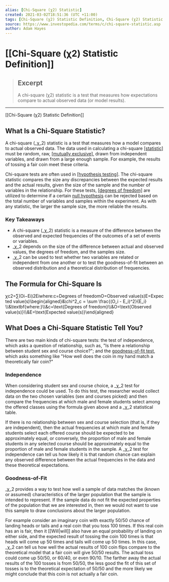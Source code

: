 ```yaml
---
alias: [Chi-Square (χ2) Statistic]
created: 2021-03-02T18:51:36 (UTC +11:00)
tags: [Chi-Square (χ2) Statistic Definition, Chi-Square (χ2) Statistic Definition]
source: https://www.investopedia.com/terms/c/chi-square-statistic.asp
author: Adam Hayes
---
```


# [[Chi-Square (χ2) Statistic Definition]]

> ## Excerpt
> A chi-square (χ2) statistic is a test that measures how expectations compare to actual observed data (or model results).

---

[[Chi-Square (χ2) Statistic Definition]]
## What Is a Chi-Square Statistic?

A chi-square (_χ_2) statistic is a test that measures how a model compares to actual observed data. The data used in calculating a chi-square [[statistic]](https://www.investopedia.com/terms/s/statistics.asp) must be random, raw, [[mutually exclusive]](https://www.investopedia.com/terms/m/mutuallyexclusive.asp), drawn from independent variables, and drawn from a large enough sample. For example, the results of tossing a fair coin meet these criteria.

Chi-square tests are often used in [[hypothesis testing]](https://www.investopedia.com/terms/h/hypothesistesting.asp). The chi-square statistic compares the size any discrepancies between the expected results and the actual results, given the size of the sample and the number of variables in the relationship. For these tests, [[degrees of freedom]](https://www.investopedia.com/terms/d/degrees-of-freedom.asp) are utilized to determine if a certain [null hypothesis](https://www.investopedia.com/terms/n/null_hypothesis.asp) can be rejected based on the total number of variables and samples within the experiment. As with any statistic, the larger the sample size, the more reliable the results.

### Key Takeaways

-   A chi-square (_χ_2) statistic is a measure of the difference between the observed and expected frequencies of the outcomes of a set of events or variables.
-   _χ_2 depends on the size of the difference between actual and observed values, the degrees of freedom, and the samples size.
-   _χ_2 can be used to test whether two variables are related or independent from one another or to test the goodness-of-fit between an observed distribution and a theoretical distribution of frequencies.

## The Formula for Chi-Square Is

χc2\=∑(Oi−Ei)2Eiwhere:c\=Degrees of freedomO\=Observed value(s)E\=Expected value(s)\\begin{aligned}&\\chi^2\_c = \\sum \\frac{(O\_i - E\_i)^2}{E\_i} \\\\&\\textbf{where:}\\\\&c=\\text{Degrees of freedom}\\\\&O=\\text{Observed value(s)}\\\\&E=\\text{Expected value(s)}\\end{aligned}

## What Does a Chi-Square Statistic Tell You?

There are two main kinds of chi-square tests: the test of independence, which asks a question of relationship, such as, "Is there a relationship between student sex and course choice?"; and the [goodness-of-fit test](https://www.investopedia.com/terms/g/goodness-of-fit.asp), which asks something like "How well does the coin in my hand match a theoretically fair coin?"

### Independence

When considering student sex and course choice, a _χ_2 test for independence could be used. To do this test, the researcher would collect data on the two chosen variables (sex and courses picked) and then compare the frequencies at which male and female students select among the offered classes using the formula given above and a _χ_2 statistical table.

If there is no relationship between sex and course selection (that is, if they are independent), then the actual frequencies at which male and female students select each offered course should be expected to be approximately equal, or conversely, the proportion of male and female students in any selected course should be approximately equal to the proportion of male and female students in the sample. A _χ_2 test for independence can tell us how likely it is that random chance can explain any observed difference between the actual frequencies in the data and these theoretical expectations.

### Goodness-of-Fit

_χ_2 provides a way to test how well a sample of data matches the (known or assumed) characteristics of the larger population that the sample is intended to represent. If the sample data do not fit the expected properties of the population that we are interested in, then we would not want to use this sample to draw conclusions about the larger population.

For example consider an imaginary coin with exactly 50/50 chance of landing heads or tails and a real coin that you toss 100 times. If this real coin has an is fair, then it [[Will|will]] also have an equal probability of landing on either side, and the expected result of tossing the coin 100 times is that heads will come up 50 times and tails will come up 50 times. In this case, _χ_2 can tell us how well the actual results of 100 coin flips compare to the theoretical model that a fair coin will give 50/50 results. The actual toss could come up 50/50, or 60/40, or even 90/10. The farther away the actual results of the 100 tosses is from 50/50, the less good the fit of this set of tosses is to the theoretical expectation of 50/50 and the more likely we might conclude that this coin is not actually a fair coin.

